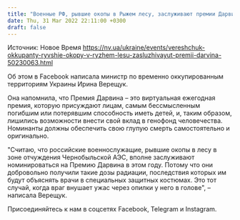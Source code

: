 ```yaml
---
title: "Военные РФ, рывшие окопы в Рыжем лесу, заслуживают премии Дарвина — Верещук"
date: Thu, 31 Mar 2022 22:11:00 +0300
draft: false
---
```

Источник: Новое Время https://nv.ua/ukraine/events/vereshchuk-okkupanty-ryvshie-okopy-v-ryzhem-lesu-zasluzhivayut-premii-darvina-50230063.html


Об этом в Facebook написала министр по временно оккупированным территориям Украины Ирина Верещук.

 Она напомнила, что Премия Дарвина – это виртуальная ежегодная премия, которую присуждают лицам, самым бессмысленным погибшим или потерявшим способность иметь детей, и, таким образом, лишились возможности внести свой вклад в генофонд человечества. Номинанты должны обеспечить свою глупую смерть самостоятельно и оригинально.

 "Считаю, что российские военнослужащие, рывшие окопы в лесу в зоне отчуждения Чернобыльской АЭС, вполне заслуживают номинироваться на Премию Дарвина в этом году. Потому что они добровольно получили такие дозы радиации, последствия которых им будут объяснять врачи в специальных защитных костюмах. Это тот случай, когда враг внушает ужас через опилки у него в голове", – написала Верещук.

Присоединяйтесь к нам в соцсетях Facebook, Telegram и Instagram.
